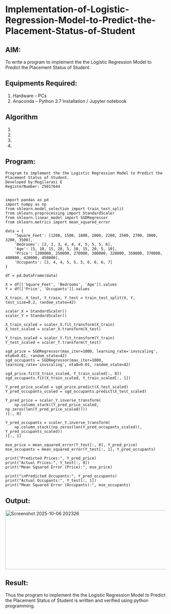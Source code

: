 # Implementation-of-Logistic-Regression-Model-to-Predict-the-Placement-Status-of-Student

## AIM:
To write a program to implement the the Logistic Regression Model to Predict the Placement Status of Student.

## Equipments Required:
1. Hardware – PCs
2. Anaconda – Python 3.7 Installation / Jupyter notebook

## Algorithm
1. 
2. 
3. 
4. 

## Program:
```
Program to implement the the Logistic Regression Model to Predict the Placement Status of Student.
Developed by:Mugilarasi E 
RegisterNumber: 25017644 


import pandas as pd
import numpy as np
from sklearn.model_selection import train_test_split
from sklearn.preprocessing import StandardScaler
from sklearn.linear_model import SGDRegressor
from sklearn.metrics import mean_squared_error

data = {
    'Square_Feet': [1200, 1500, 1800, 2000, 2200, 2500, 2700, 3000, 3200, 3500],
    'Bedrooms': [2, 3, 3, 4, 4, 4, 5, 5, 5, 6],
    'Age': [5, 10, 15, 20, 5, 10, 15, 20, 5, 10],
    'Price': [200000, 250000, 270000, 300000, 320000, 350000, 370000, 400000, 420000, 450000],
    'Occupants': [3, 4, 4, 5, 5, 5, 6, 6, 6, 7]
}

df = pd.DataFrame(data)

X = df[['Square_Feet', 'Bedrooms', 'Age']].values
Y = df[['Price', 'Occupants']].values  

X_train, X_test, Y_train, Y_test = train_test_split(X, Y, test_size=0.2, random_state=42)

scaler_X = StandardScaler()
scaler_Y = StandardScaler()

X_train_scaled = scaler_X.fit_transform(X_train)
X_test_scaled = scaler_X.transform(X_test)

Y_train_scaled = scaler_Y.fit_transform(Y_train)
Y_test_scaled = scaler_Y.transform(Y_test)

sgd_price = SGDRegressor(max_iter=1000, learning_rate='invscaling', eta0=0.01, random_state=42)
sgd_occupants = SGDRegressor(max_iter=1000, learning_rate='invscaling', eta0=0.01, random_state=42)

sgd_price.fit(X_train_scaled, Y_train_scaled[:, 0])
sgd_occupants.fit(X_train_scaled, Y_train_scaled[:, 1])

Y_pred_price_scaled = sgd_price.predict(X_test_scaled)
Y_pred_occupants_scaled = sgd_occupants.predict(X_test_scaled)

Y_pred_price = scaler_Y.inverse_transform(
    np.column_stack((Y_pred_price_scaled, np.zeros(len(Y_pred_price_scaled))))
)[:, 0]

Y_pred_occupants = scaler_Y.inverse_transform(
    np.column_stack((np.zeros(len(Y_pred_occupants_scaled)), Y_pred_occupants_scaled))
)[:, 1]

mse_price = mean_squared_error(Y_test[:, 0], Y_pred_price)
mse_occupants = mean_squared_error(Y_test[:, 1], Y_pred_occupants)

print("Predicted Prices:", Y_pred_price)
print("Actual Prices:", Y_test[:, 0])
print("Mean Squared Error (Price):", mse_price)

print("\nPredicted Occupants:", Y_pred_occupants)
print("Actual Occupants:", Y_test[:, 1])
print("Mean Squared Error (Occupants):", mse_occupants)

```

## Output:
<img width="576" height="186" alt="Screenshot 2025-10-06 202326" src="https://github.com/user-attachments/assets/c9533c45-4a59-4a9b-89d0-4c4b3f5198c9" />



## Result:
Thus the program to implement the the Logistic Regression Model to Predict the Placement Status of Student is written and verified using python programming.
